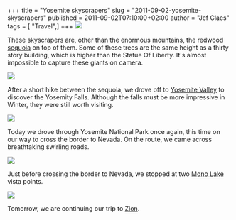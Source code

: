 +++
title = "Yosemite skyscrapers"
slug = "2011-09-02-yosemite-skyscrapers"
published = 2011-09-02T07:10:00+02:00
author = "Jef Claes"
tags = [ "Travel",]
+++
[![](/post/images/thumbnails/2011-09-02-yosemite-skyscrapers-Yosemite_0166.png)](/post/images/2011-09-02-yosemite-skyscrapers-Yosemite_0166.png)

  

These skyscrapers are, other than the enormous mountains, the redwood
[sequoia](http://en.wikipedia.org/wiki/Sequoia_sempervirens) on top of
them. Some of these trees are the same height as a thirty story
building, which is higher than the Statue Of Liberty. It's almost
impossible to capture these giants on camera. 

  

[![](/post/images/thumbnails/2011-09-02-yosemite-skyscrapers-Yosemite_0058.png)](/post/images/2011-09-02-yosemite-skyscrapers-Yosemite_0058.png)

  

After a short hike between the sequoia, we drove off to [Yosemite
Valley](http://en.wikipedia.org/wiki/Yosemite_Valley) to discover the
Yosemity Falls. Although the falls must be more impressive in Winter,
they were still worth visiting. 

  

[![](/post/images/thumbnails/2011-09-02-yosemite-skyscrapers-Yosemite_0093.png)](/post/images/2011-09-02-yosemite-skyscrapers-Yosemite_0093.png)

  

Today we drove through Yosemite National Park once again, this time on
our way to cross the border to Nevada. On the route, we came across
breathtaking swirling roads. 

  

[![](/post/images/thumbnails/2011-09-02-yosemite-skyscrapers-Yosemite_0204.png)](/post/images/2011-09-02-yosemite-skyscrapers-Yosemite_0204.png)

  

Just before crossing the border to Nevada, we stopped at two [Mono
Lake](http://en.wikipedia.org/wiki/Mono_Lake) vista points.

  

[![](/post/images/thumbnails/2011-09-02-yosemite-skyscrapers-Yosemite_0231.png)](/post/images/2011-09-02-yosemite-skyscrapers-Yosemite_0231.png)

  

Tomorrow, we are continuing our trip to
[Zion](http://en.wikipedia.org/wiki/Zion_National_Park).
